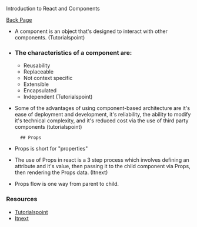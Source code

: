 Introduction to React and Components

[Back Page](301-notes.md)

- A component is an object that's designed to interact with other components. (Tutorialspoint)

-  ### The characteristics of a component are:
    - Reusability
    - Replaceable 
    - Not context specific
    - Extensible
    - Encapsulated
    - Independent
     (Tutorialspoint)



- Some of the advantages of using component-based architecture are
        it's ease of deployment and development, it's reliability, the ability to modify it's technical complexity, and it's reduced cost via the use of third party components (tutorialspoint)

        ## Props

- Props is short for "properties"
- The use of Props in react is a 3 step process which involves defining an attribute and it's value, then passing it to the child component via Props, then rendering the Props data. (Itnext)
- Props flow is one way from parent to child.

### Resources
- [Tutorialspoint](https://www.tutorialspoint.com/software_architecture_design/component_based_architecture.htm)
- [Itnext](https://itnext.io/what-is-props-and-how-to-use-it-in-react-da307f500da0)
